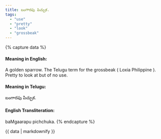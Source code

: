 ```yaml
---
title: బంగారపు పిచ్చుక.
tags:
  - "use"
  - "pretty"
  - "look"
  - "grossbeak"
---
```


{% capture data %}
#### Meaning in English:
A golden sparrow.
The Telugu term for the grossbeak ( Loxia Philippine ).
Pretty to look at but of no use.

#### Meaning in Telugu:
బంగారపు పిచ్చుక.

#### English Transliteration:
baMgaarapu pichchuka.
{% endcapture %}

{{ data | markdownify }}

